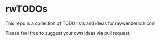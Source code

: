 # rwTODOs

This repo is a collection of TODO lists and ideas for raywenderlich.com

Please feel free  to suggest  your own ideas via pull request.
